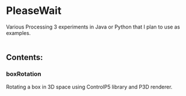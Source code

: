 # PleaseWait
Various Processing 3 experiments in Java or Python that I plan to use as examples.
<br>
<br>

## Contents:

### boxRotation
Rotating a box in 3D space using ControlP5 library and P3D renderer.
